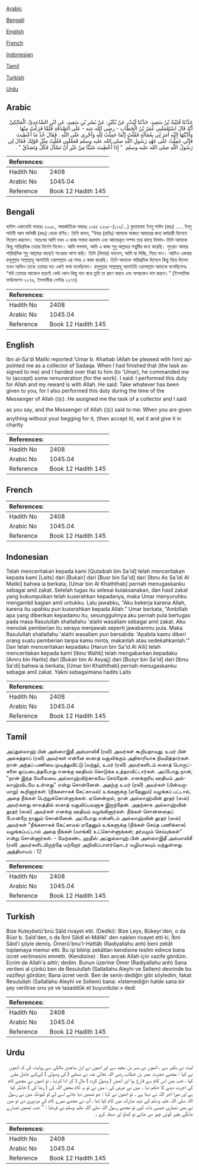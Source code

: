 [Arabic](#arabic)

[Bengali](#bengali)

[English](#english)

[French](#french)

[Indonesian](#indonesian)

[Tamil](#tamil)

[Turkish](#turkish)

[Urdu](#urdu)

## Arabic


<div dir="rtl" lang="ar" style={{fontSize:'larger',backgroundColor:'#f8f9fa',padding:20}}>
حَدَّثَنَا قُتَيْبَةُ بْنُ سَعِيدٍ، حَدَّثَنَا لَيْثٌ، عَنْ بُكَيْرٍ، عَنْ بُسْرِ بْنِ سَعِيدٍ، عَنِ ابْنِ السَّاعِدِيِّ، الْمَالِكِيِّ أَنَّهُ قَالَ اسْتَعْمَلَنِي عُمَرُ بْنُ الْخَطَّابِ - رضى الله عنه - عَلَى الصَّدَقَةِ فَلَمَّا فَرَغْتُ مِنْهَا وَأَدَّيْتُهَا إِلَيْهِ أَمَرَ لِي بِعُمَالَةٍ فَقُلْتُ إِنَّمَا عَمِلْتُ لِلَّهِ وَأَجْرِي عَلَى اللَّهِ ‏.‏ فَقَالَ خُذْ مَا أُعْطِيتَ فَإِنِّي عَمِلْتُ عَلَى عَهْدِ رَسُولِ اللَّهِ صلى الله عليه وسلم فَعَمَّلَنِي فَقُلْتُ مِثْلَ قَوْلِكَ فَقَالَ لِي رَسُولُ اللَّهِ صلى الله عليه وسلم ‏ "‏ إِذَا أُعْطِيتَ شَيْئًا مِنْ غَيْرِ أَنْ تَسْأَلَ فَكُلْ وَتَصَدَّقْ ‏"‏ ‏.‏
</div>
<div style={{backgroundColor:'#f8f9fa',padding:20, marginBottom: 10}}><table> <thead> <tr> <th>References:</th> <th></th> </tr> </thead> <tbody><tr><td>Hadith No</td><td>2408</td></tr><tr><td>Arabic No</td><td>1045.04</td></tr><tr><td>Reference</td><td>Book 12 Hadith 145</td></tr></tbody></table></div>

## Bengali


<div dir="ltr" lang="bn" style={{fontSize:'larger',backgroundColor:'#f8f9fa',padding:20}}>
হাদিস একাডেমি নাম্বারঃ ২২৯৮, আন্তর্জাতিক নাম্বারঃ ১০৪৫ ২২৯৮-(১১২/...) কুতায়বাহ ইবনু সাঈদ (রহঃ) ..... ইবনু সাইদী আল মালিকী (রহঃ) থেকে বর্ণিত। তিনি বলেন, “উমর (রাযিঃ) আমাকে যাকাত আদায়ের জন্য কর্মচারী হিসেবে নিয়োগ করলেন। অতঃপর আমি যখন এ কাজ সমাধা করলাম এবং আদায়কৃত সম্পদ তার কাছে দিলাম- তিনি আমাকে কিছু পারিশ্রমিক দেয়ার নির্দেশ দিলেন। আমি বললাম, আমি এ কাজ শুধু আল্লাহর সন্তুষ্টির জন্য করেছি। সুতরাং আমার পারিশ্রমিক শুধু আল্লাহর কাছেই পাওয়ার আশা করি। তিনি (উমার) বললেন, আমি যা দিচ্ছি, নিয়ে নাও। আমিও একবার রসূলুল্লাহ সাল্লাল্লাহু আলাইহি ওয়াসাল্লাম এর সময় এ কাজ করেছি। তিনি আমাকে পারিশ্রমিক হিসেবে কিছু দিয়ে দিলেন তখন আমিও তাকে তোমার মত একই কথা বলেছিলাম। রসূলুল্লাহ সাল্লাল্লাহু আলাইহি ওয়াসাল্লাম আমাকে বলেছিলেনঃ “যদি তোমার আবেদন ছাড়াই কেউ কোন কিছু দান করে তুমি তা গ্রহণ করবে এবং অপরকেও দান করবে।” (ইসলামিক ফাউন্ডেশন ২২৭৬, ইসলামীক সেন্টার ২২৭৭)
</div>
<div style={{backgroundColor:'#f8f9fa',padding:20, marginBottom: 10}}><table> <thead> <tr> <th>References:</th> <th></th> </tr> </thead> <tbody><tr><td>Hadith No</td><td>2408</td></tr><tr><td>Arabic No</td><td>1045.04</td></tr><tr><td>Reference</td><td>Book 12 Hadith 145</td></tr></tbody></table></div>

## English


<div dir="ltr" lang="en" style={{fontSize:'larger',backgroundColor:'#f8f9fa',padding:20}}>
Ibn al-Sa'di Maliki reported:'Umar b. Khattab (Allah be pleased with him) appointed me as a collector of Sadaqa. When I had finished that (the task assigned to me) and I handed over that to him (to 'Umar), he commanded me to (accept) some remuneration (for the work). I said: I performed this duty for Allah and my reward is with Allah. He said: Take whatever has been given to you, for I also performed this duty during the time of the Messenger of Allah (ﷺ). He assigned me the task of a collector and I said as you say, and the Messenger of Allah (ﷺ) said to me: When you are given anything without your begging for it, (then accept it), eat it and give it in charity
</div>
<div style={{backgroundColor:'#f8f9fa',padding:20, marginBottom: 10}}><table> <thead> <tr> <th>References:</th> <th></th> </tr> </thead> <tbody><tr><td>Hadith No</td><td>2408</td></tr><tr><td>Arabic No</td><td>1045.04</td></tr><tr><td>Reference</td><td>Book 12 Hadith 145</td></tr></tbody></table></div>

## French


<div dir="ltr" lang="fr" style={{fontSize:'larger',backgroundColor:'#f8f9fa',padding:20}}>

</div>
<div style={{backgroundColor:'#f8f9fa',padding:20, marginBottom: 10}}><table> <thead> <tr> <th>References:</th> <th></th> </tr> </thead> <tbody><tr><td>Hadith No</td><td>2408</td></tr><tr><td>Arabic No</td><td>1045.04</td></tr><tr><td>Reference</td><td>Book 12 Hadith 145</td></tr></tbody></table></div>

## Indonesian


<div dir="ltr" lang="id" style={{fontSize:'larger',backgroundColor:'#f8f9fa',padding:20}}>
Telah menceritakan kepada kami [Qutaibah bin Sa'id] telah menceritakan kepada kami [Laits] dari [Bukair] dari [Busr bin Sa'id] dari [Ibnu As Sa'idi Al Maliki] bahwa ia berkata; [Umar bin Al Khaththab] pernah menugaskanku sebagai amil zakat. Setelah tugas itu selesai kulaksanakan, dan hasil zakat yang kukumpulkan telah kuserahkan kepadanya, maka Umar menyuruhku mengambil bagian amil untukku. Lalu jawabku, "Aku bekerja karena Allah, karena itu upahku pun kuserahkan kepada Allah." Umar berkata, "Ambillah apa yang diberikan kepadamu itu, sesungguhnya aku pernah pula bertugas pada masa Rasulullah shallallahu 'alaihi wasallam sebagai amil zakat. Aku menolak pemberian itu seraya menjawab seperti jawabanmu pula. Maka Rasulullah shallallahu 'alaihi wasallam pun bersabda: 'Apabila kamu diberi orang suatu pemberian tanpa kamu minta, makanlah atau sedekahkanlah.'" Dan telah menceritakan kepadaku [Harun bin Sa'id Al Aili] telah menceritakan kepada kami [Ibnu Wahb] telah mengabarkan kepadaku [Amru bin Harits] dari [Bukair bin Al Asyajj] dari [Busyr bin Sa'id] dari [Ibnu Sa'di] bahwa ia berkata; [Umar bin Khaththab] pernah menugaskanku sebagai amil zakat. Yakni sebagaimana hadits Laits
</div>
<div style={{backgroundColor:'#f8f9fa',padding:20, marginBottom: 10}}><table> <thead> <tr> <th>References:</th> <th></th> </tr> </thead> <tbody><tr><td>Hadith No</td><td>2408</td></tr><tr><td>Arabic No</td><td>1045.04</td></tr><tr><td>Reference</td><td>Book 12 Hadith 145</td></tr></tbody></table></div>

## Tamil


<div dir="ltr" lang="ta" style={{fontSize:'larger',backgroundColor:'#f8f9fa',padding:20}}>
அப்துல்லாஹ் பின் அஸ்ஸாஇதீ அல்மாலிகீ (ரலி) அவர்கள் கூறியதாவது: உமர் பின் அல்கத்தாப் (ரலி) அவர்கள் என்னை ஸகாத் வசூலிக்கும் அதிகாரியாக நியமித்தார்கள். நான் அந்தப் பணியை முடித்துவிட்டு (வந்து), உமர் (ரலி) அவர்களிடம் ஸகாத் பொருட்களை ஒப்படைத்தபோது எனக்கு ஊதியம் கொடுக்க உத்தரவிட்டார்கள். அப்போது நான், "நான் இந்த வேலையை அல்லாஹ்விற்காகவே செய்தேன். எனக்குரிய ஊதியம் அல்லாஹ்விடமே உள்ளது" என்று சொன்னேன். அதற்கு உமர் (ரலி) அவர்கள் (பின்வருமாறு) கூறினார்கள்: (நீங்களாகக் கேட்காமல்) உங்களுக்கு (ஏதேனும்) வழங்கப் பட்டால், அதை நீங்கள் பெற்றுக்கொள்ளுங்கள். ஏனென்றால், நான் அல்லாஹ்வின் தூதர் (ஸல்) அவர்களது காலத்தில் ஸகாத் வசூலிப்பவனாக இருந்தேன். அதற்காக அல்லாஹ்வின் தூதர் (ஸல்) அவர்கள் எனக்கு ஊதியம் வழங்கினார்கள். நீங்கள் சொன்னதைப் போன்றே நானும் சொன்னேன். அப்போது என்னிடம் அல்லாஹ்வின் தூதர் (ஸல்) அவர்கள் "நீங்களாகக் கேட்காமல் ஏதேனும் உங்களுக்கு (நீங்கள் செய்த பணிக்காக) வழங்கப்பட்டால் அதை நீங்கள் (வாங்கி) உட்கொள்ளுங்கள்; தர்மமும் செய்யுங்கள்" என்று சொன்னார்கள். - மேற்கண்ட ஹதீஸ் அப்துல்லாஹ் பின் அஸ்ஸாஇதீ அல்மாலிகீ (ரலி) அவர்களிடமிருந்தே மற்றோர் அறிவிப்பாளர்தொடர் வழியாகவும் வந்துள்ளது. அத்தியாயம் : 12
</div>
<div style={{backgroundColor:'#f8f9fa',padding:20, marginBottom: 10}}><table> <thead> <tr> <th>References:</th> <th></th> </tr> </thead> <tbody><tr><td>Hadith No</td><td>2408</td></tr><tr><td>Arabic No</td><td>1045.04</td></tr><tr><td>Reference</td><td>Book 12 Hadith 145</td></tr></tbody></table></div>

## Turkish


<div dir="ltr" lang="tr" style={{fontSize:'larger',backgroundColor:'#f8f9fa',padding:20}}>
Bize Kuteybetü'bnü Sâîd rivayet etti. (Dediki): Bize Leys, Bükeyr'den, o da Büsr b. Saîd'den, o da İbni Sâidî el-Mâlikî' den naklen rivayet etti ki, İbni Sâid'i şöyle demiş. Ömerü'bnu'I-Hattâb (Radiyallahu anh) beni zekât toplamaya memur etti. Bu işi bitirip zekâtları kendisine teslim edince bana ücret verilmesini emretti. (Kendisine) : Ben ancak Allah için vazife gördüm. Ecrim de Allah'a aittir; dedim. Bunun üzerine Ömer (Radiyallahu anh) Sana verileni al çünkü ben de Resulullah (Sallallahu Aleyhi ve Sellem) devrinde bu vazifeyi gördüm; Bana ücret verdi. Ben de senin dediğin gibi söyledim, fakat Resulullah (Sallallahu Aleyhi ve Sellem) bana: «İstemediğin halde sana bir şey verilirse onu ye ve tasaddûk et buyurdular.» dedi
</div>
<div style={{backgroundColor:'#f8f9fa',padding:20, marginBottom: 10}}><table> <thead> <tr> <th>References:</th> <th></th> </tr> </thead> <tbody><tr><td>Hadith No</td><td>2408</td></tr><tr><td>Arabic No</td><td>1045.04</td></tr><tr><td>Reference</td><td>Book 12 Hadith 145</td></tr></tbody></table></div>

## Urdu


<div dir="rtl" lang="ur" style={{fontSize:'larger',backgroundColor:'#f8f9fa',padding:20}}>
لیث نے بکیر سے ، انھوں نے بسر بن سعید سے اور انھوں نے ابن ساعدی مالکی سے روایت کی کہ انھوں نے کہا : مجھے حضرت عمر بن خطاب رضی اللہ تعالیٰ عنہ نے صدقے ( کی وصولی ) کےلئے عامل مقرر کیا ، جب میں اس کام سے فارغ ہوا اور انھیں ( وصول کردہ ) مال لا کر ادا کردیا ، تو انھوں نے مجھے کام کی اجرت دینے کا حکم دیا ۔ میں نے عرض کی : میں نے تو یہ کام محض اللہ کی ( رضا کی ) خاطر کیا ہے اور میرا اجر اللہ نے دینا ہے ۔ تو انھوں نے کہا : جو تمھیں دیا جائے اسے لے لو کیونکہ میں نے رسول اللہ صلی اللہ علیہ وسلم کے عہد مبارک میں کام کیا تھا ، آپ نے مجھے میرے کام کی مزدوری دی تو میں نے بھی تمہاری جیسی بات کہی تو مجھے رسول اللہ صلی اللہ علیہ وسلم نے فرمایا : " جب تمھیں تمہارے مانگے بغیر کوئی چیز دی جائے تو کھاؤ اور صدقہ کرو ۔
</div>
<div style={{backgroundColor:'#f8f9fa',padding:20, marginBottom: 10}}><table> <thead> <tr> <th>References:</th> <th></th> </tr> </thead> <tbody><tr><td>Hadith No</td><td>2408</td></tr><tr><td>Arabic No</td><td>1045.04</td></tr><tr><td>Reference</td><td>Book 12 Hadith 145</td></tr></tbody></table></div>